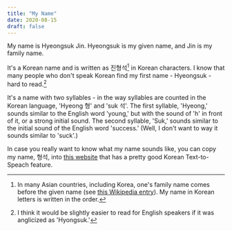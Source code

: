 ```yaml
---
title: "My Name"
date: 2020-08-15
draft: false
---
```


My name is Hyeongsuk Jin.
Hyeongsuk is my given name, and Jin is my family name.

It's a Korean name and is written as 진형석[^1] in Korean characters.
I know that many people who don't speak Korean find my first name - Hyeongsuk - hard to read.[^2]

It's a name with two syllables - in the way syllables are counted in the Korean language, 'Hyeong 형' and 'suk 석'.
The first syllable, 'Hyeong,' sounds similar to the English word 'young,' but with the sound of 'h' in front of it, or a strong initial sound.
The second syllable, 'Suk,' sounds similar to the initial sound of the English word 'success.' (Well, I don't want to way it sounds similar to 'suck'.)

In case you really want to know what my name sounds like, you can copy my name, 형석, into [this website](https://papago.naver.com/) that has a pretty good Korean Text-to-Speach feature.

[^1]: In many Asian countries, including Korea, one's family name comes before the given name (see [this Wikipedia entry](https://en.wikipedia.org/wiki/Personal_name#Eastern_name_order)). My name in Korean letters is written in the order.

[^2]:I think it would be slightly easier to read for English speakers if it was anglicized as 'Hyongsuk.'

